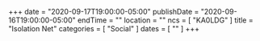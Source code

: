 +++
date = "2020-09-17T19:00:00-05:00"
publishDate = "2020-09-16T19:00:00-05:00"
endTime = ""
location = ""
ncs = [ "KA0LDG" ]
title = "Isolation Net"
categories = [ "Social" ]
dates = [ "" ]
+++
